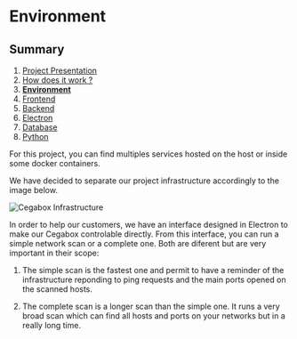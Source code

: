 # Environment

## Summary

1. [Project Presentation](project.html)
2. [How does it work ?](working.html)
3. [**Environment**](env.html)
4. [Frontend](front.html)
5. [Backend](back.html)
6. [Electron](electron.html)
7. [Database](database.html)
8. [Python](python.html)

For this project, you can find multiples services hosted on the host or inside some docker containers.

We have decided to separate our project infrastructure accordingly to the image below.

![Cegabox Infrastructure](https://cebago.github.io/Cegabox/img/cegabox-infra.png)

In order to help our customers, we have an interface designed in Electron to make our Cegabox controlable directly. From this interface, you can run a simple network scan or a complete one. Both are diferent but are very important in their scope:

1) The simple scan is the fastest one and permit to have a reminder of the infrastructure reponding to ping requests and the main ports opened on the scanned hosts.

2) The complete scan is a longer scan than the simple one. It runs a very broad scan which can find all hosts and ports on your networks but in a really long time.
